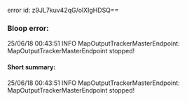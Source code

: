 error id: z9JL7kuv42qG/olXIgHDSQ==
### Bloop error:

25/06/18 00:43:51 INFO MapOutputTrackerMasterEndpoint: MapOutputTrackerMasterEndpoint stopped!
#### Short summary: 

25/06/18 00:43:51 INFO MapOutputTrackerMasterEndpoint: MapOutputTrackerMasterEndpoint stopped!